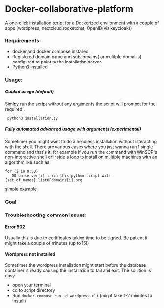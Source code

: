 # Docker-collaborative-platform
A one-click installation script for a Dockerized environment with a couple of apps (wordpress, nextcloud,rocketchat, OpenlD(via keycloak))

### Requirements:
- docker and docker compose installed
- Registered domain name and subdomains( or mulitple domains) configured to point to the installation server.
- Python3 installed

### Usage:
##### Guided usage (default)
 Simlpy run the script without any arguments the script will prompot for the required .
 
 ``` python3 installation.py```

##### Fully automated advanced usage with arguments (experimental)
Sometimes you might want to do a headless installation without interacting with the shell. There are various cases where you just wanna run 1 single command and that's it, for example if you run the command with WinSCP's non-interactive shell or inside a loop to install on multiple machines with an algorithm like 
such as
```
for (i in 0:50)
   DO on server[i] : run this python script with {set_of_names}.listOFdomains[i].org
```

simple example 
`
`



### Goal



### Troubleshooting common issues:
#### Error 502
Usually this is due to certificates taking time to be signed. Be patient it might take a couple of minutes (up to 15!)

#### Wordpress not installed
Sometimes the wordpress installation might start before the database container is ready causing the installation to fail and exit. The solution is easy.
- open your terminal
- cd to script directory
- Run `docker-compose run -d wordpress-cli` (might take 1-2 minutes to install)
